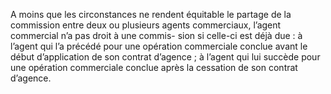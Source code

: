 A moins que les circonstances ne rendent équitable le partage de la commission
entre deux ou plusieurs agents commerciaux, l’agent commercial n’a pas droit à une commis-
sion si celle-ci est déjà due :
à l’agent qui l’a précédé pour une opération commerciale conclue avant le début
d’application de son contrat d’agence ;
à l’agent qui lui succède pour une opération commerciale conclue après la cessation de
son contrat d’agence.